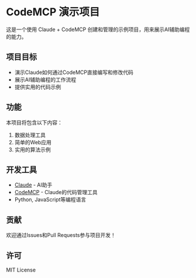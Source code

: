 # CodeMCP 演示项目

这是一个使用 Claude + CodeMCP 创建和管理的示例项目，用来展示AI辅助编程的能力。

## 项目目标

- 演示Claude如何通过CodeMCP直接编写和修改代码
- 展示AI辅助编程的工作流程
- 提供实用的代码示例

## 功能

本项目将包含以下内容：

1. 数据处理工具
2. 简单的Web应用
3. 实用的算法示例

## 开发工具

- [Claude](https://claude.ai/) - AI助手
- [CodeMCP](https://github.com/ezyang/codemcp) - Claude的代码管理工具
- Python, JavaScript等编程语言

## 贡献

欢迎通过Issues和Pull Requests参与项目开发！

## 许可

MIT License

